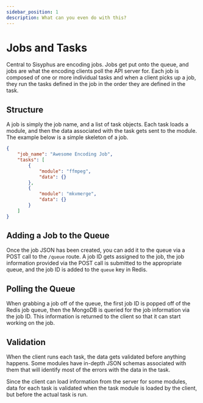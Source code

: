 ```yaml
---
sidebar_position: 1
description: What can you even do with this?
---
```


# Jobs and Tasks

Central to Sisyphus are encoding jobs.  Jobs get put onto the queue, and jobs are what the encoding clients poll the API server for.  Each job is composed of one or more individual tasks and when a client picks up a job, they run the tasks defined in the job in the order they are defined in the task.

## Structure

A job is simply the job name, and a list of task objects.  Each task loads a module, and then the data associated with the task gets sent to the module.  The example below is a simple skeleton of a job.

```json
{
    "job_name": "Awesome Encoding Job",
    "tasks": [
        {
            "module": "ffmpeg",
            "data": {}
        },
        {
            "module": "mkvmerge",
            "data": {}
        }
    ]
}
```

## Adding a Job to the Queue

Once the job JSON has been created, you can add it to the queue via a POST call to the `/queue` route.  A job ID gets assigned to the job, the job information provided via the POST call is submitted to the appropriate queue, and the job ID is added to the `queue` key in Redis.

## Polling the Queue

When grabbing a job off of the queue, the first job ID is popped off of the Redis job queue, then the MongoDB is queried for the job information via the job ID.  This information is returned to the client so that it can start working on the job.

## Validation

When the client runs each task, the data gets validated before anything happens.  Some modules have in-depth JSON schemas associated with them that will identify most of the errors with the data in the task.

Since the client can load information from the server for some modules, data for each task is validated when the task module is loaded by the client, but before the actual task is run.
